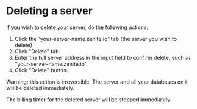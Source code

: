 # Deleting a server

If you wish to delete your server, do the following actions:

1. Click the "your-server-name.zenite.io" tab (the server you wish to delete).
2. Click "Delete" tab.
3. Enter the full server address in the input field to confirm delete, such as "your-server-name.zenite.io".
4. Click "Delete" button.

Warning: this action is irreversible. The server and all your databases on it will be deleted immediately.

The billing timer for the deleted server will be stopped immediately.